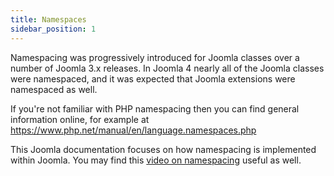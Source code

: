 ```yaml
---
title: Namespaces
sidebar_position: 1
---
```

Namespacing was progressively introduced for Joomla classes over a number of Joomla 3.x releases. In Joomla 4 nearly all of the Joomla classes were namespaced, and it was expected that Joomla extensions were namespaced as well.

If you're not familiar with PHP namespacing then you can find general information online, for example at https://www.php.net/manual/en/language.namespaces.php

This Joomla documentation focuses on how namespacing is implemented within Joomla. You may find this [video on namespacing](https://youtu.be/4YaILZGnjv4) useful as well. 